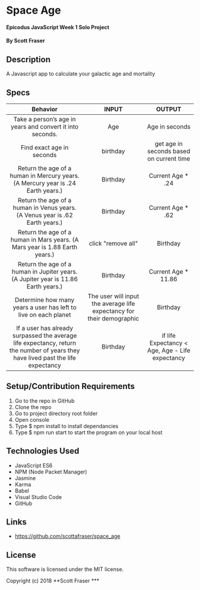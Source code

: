 # Space Age

#### Epicodus JavaScript Week 1 Solo Project

#### By Scott Fraser

## Description

A Javascript app to calculate your galactic age and mortality

## Specs


| Behavior	| INPUT	| OUTPUT |
| :----------:| :-----: | :-------:|
|Take a person’s age in years and convert it into seconds.| Age | Age in seconds|
|Find exact age in seconds| birthday | get age in seconds based on current time |
|Return the age of a human in Mercury years. (A Mercury year is .24 Earth years.)| Birthday | Current Age * .24 |
|Return the age of a human in Venus years. (A Venus year is .62 Earth years.)| Birthday | Current Age * .62 |
|Return the age of a human in Mars years. (A Mars year is 1.88 Earth years.)| click "remove all"| Birthday | Current Age * 1.88 |
|Return the age of a human in Jupiter years. (A Jupiter year is 11.86 Earth years.)| Birthday | Current Age * 11.86 |
|Determine how many years a user has left to live on each planet| The user will input the average life expectancy for their demographic | Birthday | Life expectancy - Age / (.24, .62, 1, 1.88, 11.86) |
|If a user has already surpassed the average life expectancy, return the number of years they have lived past the life expectancy| Birthday | if life Expectancy < Age, Age - Life expectancy |


## Setup/Contribution Requirements

1. Go to the repo in GitHub
1. Clone the repo
1. Go to project directory root folder
1. Open console
1. Type $ npm install to install dependancies
1. Type $ npm run start to start the program on your local host


## Technologies Used

* JavaScript ES6
* NPM (Node Packet Manager)
* Jasmine
* Karma
* Babel
* Visual Studio Code
* GitHub

## Links

* https://github.com/scottafraser/space_age

## License

This software is licensed under the MIT license.

Copyright (c) 2018 **Scott Fraser ***